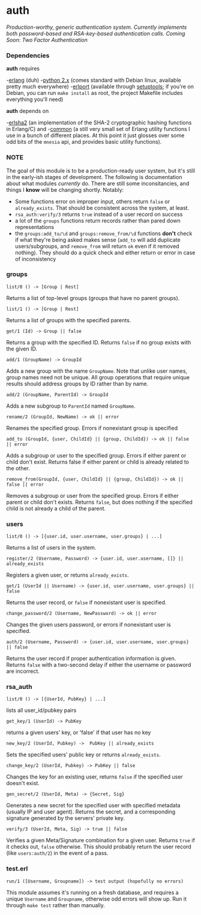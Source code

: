 # auth

*Production-worthy, generic authentication system. Currently implements both password-based and RSA-key-based authentication calls.*
*Coming Soon: Two Factor Authentication*

### Dependencies

**auth** requires

-[erlang](http://www.erlang.org/) (duh)
-[python 2.x](http://www.python.org/getit/releases/2.7/) (comes standard with Debian linux, available pretty much everywhere)
-[erlport](http://erlport.org/) (available through [setuptools](http://pypi.python.org/pypi/setuptools); if you're on Debian, you can run `make install` as root, the project Makefile includes everything you'll need)

**auth** depends on 

-[erlsha2](https://github.com/vinoski/erlsha2) (an implementation of the SHA-2 cryptographic hashing functions in Erlang/C) and 
-[common]() (a still very small set of Erlang utility functions I use in a bunch of different places. At this point it just glosses over some odd bits of the `mnesia` api, and provides basic utility functions).

### NOTE

The goal of this module is to be a production-ready user system, but it's still in the early-ish stages of development. The following is documentation about what modules *currently* do. There are still some inconsitancies, and things I **know** will be changing shortly. Notably:

- Some functions error on improper input, others return `false` or `already_exists`. That should be consistent across the system, at least.
- `rsa_auth:verify/3` returns `true` instead of a user record on success
- a lot of the `groups` functions return records rather than pared down representations
- the `groups:add_to/\d` and `groups:remove_from/\d` functions **don't** check if what they're being asked makes sense (`add_to` will add duplicate users/subgroups, and `remove_from` will return `ok` even if it removed nothing). They should do a quick check and either return or error in case of inconsistency

### groups

    list/0 () -> [Group | Rest]

Returns a list of top-level groups (groups that have no parent groups).

    list/1 () -> [Group | Rest]
    
Returns a list of groups with the specified parents.

    get/1 (Id) -> Group || false
    
Returns a group with the specified ID. Returns `false` if no group exists with the given ID.

    add/1 (GroupName) -> GroupId
    
Adds a new group with the name `GroupName`. Note that unlike user names, group names need not be unique. All group operations that require unique results should address groups by ID rather than by name.

    add/2 (GroupName, ParentId) -> GroupId

Adds a new subgroup to `ParentId` named `GroupName`.

    rename/2 (GroupId, NewName) -> ok || error
    
Renames the specified group. Errors if nonexistant group is specified

    add_to (GroupId, {user, ChildId} || {group, ChildId}) -> ok || false || error

Adds a subgroup or user to the specified group. Errors if either parent or child don't exist. Returns false if either parent or child is already related to the other.

    remove_from(GroupId, {user, ChildId} || {group, ChildId}) -> ok || false || error

Removes a subgroup or user from the specified group. Errors if either parent or child don't exists. Returns `false`, but does nothing if the specified child is not already a child of the parent.

### users

    list/0 () -> [{user.id, user.username, user.groups} | ...]
    
Returns a list of users in the system.

    register/2 (Username, Password) -> {user.id, user.username, []} || already_exists
    
Registers a given user, or returns `already_exists`.

    get/1 (UserId || Username) -> {user.id, user.username, user.groups} || false
    
Returns the user record, or `false` if nonexistant user is specified.

    change_password/2 (Username, NewPassword) -> ok || error

Changes the given users password, or errors if nonexistant user is specified.

    auth/2 (Username, Password) -> {user.id, user.username, user.groups} || false
    
Returns the user record if proper authentication information is given. Returns `false` with a two-second delay if either the username or password are incorrect.

### rsa_auth

    list/0 () -> [{UserId, PubKey} | ...]

lists all user_id/pubkey pairs

    get_key/1 (UserId) -> PubKey 

returns a given users' key, or 'false' if that user has no key

    new_key/2 (UserId, Pubkey) ->  PubKey || already_exists

Sets the specified users' public key or returns `already_exists`.

    change_key/2 (UserId, Pubkey) -> PubKey || false 

Changes the key for an existing user, returns `false` if the specified user doesn't exist.
    
    gen_secret/2 (UserId, Meta) -> {Secret, Sig}

Generates a new secret for the specified user with specified metadata (usually IP and user agent). Returns the secret, and a corresponding signature generated by the servers' private key.

    verify/3 (UserId, Meta, Sig) -> true || false

Verifies a given Meta/Signature combination for a given user. Returns `true` if it checks out, `false` otherwise. This should probably return the user record (like `users:auth/2`) in the event of a pass.

### test.erl

    run/1 ([Username, Groupname]) -> test output (hopefully no errors)
    
This module assumes it's running on a fresh database, and requires a unique `Username` and `Groupname`, otherwise odd errors will show up. Run it through `make test` rather than manually.
